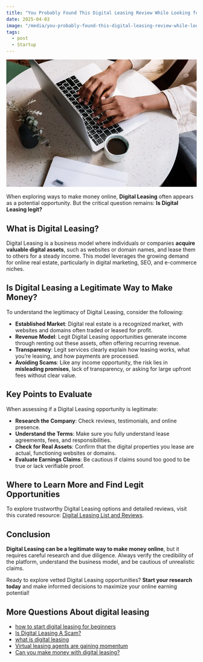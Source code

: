 ```yaml
---
title: "You Probably Found This Digital Leasing Review While Looking for Ways to Make Money Online, but Is It Legit?"
date: 2025-04-03
image: "/media/you-probably-found-this-digital-leasing-review-while-looking-for-ways-to-make-money-online-but-is-it-legit.webp"
tags:
  - post
  - Startup
---
```


![You Probably Found This Digital Leasing Review While Looking for Ways to Make Money Online, but Is It Legit?](/media/you-probably-found-this-digital-leasing-review-while-looking-for-ways-to-make-money-online-but-is-it-legit.webp)

When exploring ways to make money online, **Digital Leasing** often appears as a potential opportunity. But the critical question remains: **Is Digital Leasing legit?**

## What is Digital Leasing?

Digital Leasing is a business model where individuals or companies **acquire valuable digital assets**, such as websites or domain names, and lease them to others for a steady income. This model leverages the growing demand for online real estate, particularly in digital marketing, SEO, and e-commerce niches.

## Is Digital Leasing a Legitimate Way to Make Money?

To understand the legitimacy of Digital Leasing, consider the following:

- **Established Market**: Digital real estate is a recognized market, with websites and domains often traded or leased for profit.
- **Revenue Model**: Legit Digital Leasing opportunities generate income through renting out these assets, often offering recurring revenue.
- **Transparency**: Legit services clearly explain how leasing works, what you’re leasing, and how payments are processed.
- **Avoiding Scams**: Like any income opportunity, the risk lies in **misleading promises**, lack of transparency, or asking for large upfront fees without clear value.

## Key Points to Evaluate

When assessing if a Digital Leasing opportunity is legitimate:

- **Research the Company**: Check reviews, testimonials, and online presence.
- **Understand the Terms**: Make sure you fully understand lease agreements, fees, and responsibilities.
- **Check for Real Assets**: Confirm that the digital properties you lease are actual, functioning websites or domains.
- **Evaluate Earnings Claims**: Be cautious if claims sound too good to be true or lack verifiable proof.

## Where to Learn More and Find Legit Opportunities

To explore trustworthy Digital Leasing options and detailed reviews, visit this curated resource: [Digital Leasing List and Reviews](https://curiouslists.com/posts/digital-leasing).

## Conclusion

**Digital Leasing can be a legitimate way to make money online**, but it requires careful research and due diligence. Always verify the credibility of the platform, understand the business model, and be cautious of unrealistic claims.

Ready to explore vetted Digital Leasing opportunities? **Start your research today** and make informed decisions to maximize your online earning potential!

## More Questions About digital leasing

- [how to start digital leasing for beginners](/posts/how-to-start-digital-leasing-for-beginners)
- [Is Digital Leasing A Scam?](/posts/is-digital-leasing-a-scam)
- [what is digital leasing](/posts/what-is-digital-leasing)
- [Virtual leasing agents are gaining momentum](/posts/virtual-leasing-agents-are-gaining-momentum)
- [Can you make money with digital leasing?](/posts/can-you-make-money-with-digital-leasing)
